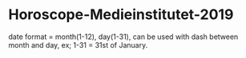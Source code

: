# Horoscope-Medieinstitutet-2019
date format = month(1-12), day(1-31), can be used with dash between month and day, ex; 1-31 = 31st of January.
